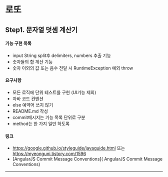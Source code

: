 # 로또
## Step1. 문자열 덧셈 계산기
#### 기능 구현 목록
* input String split후 delimiters, numbers 추출 기능
* 숫자들의 합 계산 기능
* 숫자 이외의 값 또는 음수 전달 시 RuntimeException 예외 throw

#### 요구사항
* 모든 로직에 단위 테스트를 구현 (UI기능 제외)
* 자바 코드 컨벤션
* else 예약어 쓰지 않기
* README.md 작성 
* commit메시지는 기능 목록 단위로 구분
* method는 한 가지 일만 하도록

#### 링크
* <https://google.github.io/styleguide/javaguide.html> 또는 <https://myeonguni.tistory.com/1596>
* [AngularJS Commit Message Conventions]( AngularJS Commit Message Conventions)
***